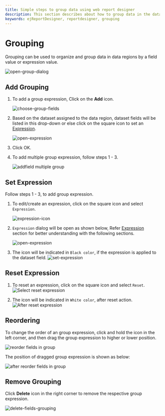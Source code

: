```yaml
---
title: Simple steps to group data using web report designer
description: This section describes about how to group data in the data regions after retrieving from database using Bold Report Designer
keywords: ejReportDesigner, reportdesigner, grouping
---
```


# Grouping

Grouping can be used to organize and group data in data regions by a field value or expression value.

![open-group-dialog](/static/assets/on-premise/images/report-designer/compose-report/group-data/group-dialog.png)

## Add Grouping

1. To add a group expression, Click on the **Add** icon.

   ![choose-group-fields](/static/assets/on-premise/images/report-designer/compose-report/group-data/group-to-choose-fields.png)

2. Based on the dataset assigned to the data region, dataset fields will be listed in this drop-down or else click on the square icon to set an [Expression](/report-designer/compose-report/group-data/#set-expression).

    ![open-expression](/static/assets/on-premise/images/report-designer/compose-report/sort-data/expression-field.png)
3. Click OK.
4. To add multiple group expression, follow steps 1 - 3.

    ![addfield multiple group](/static/assets/on-premise/images/report-designer/compose-report/group-data/multiple-sort.png)

## Set Expression

Follow steps 1 - 3, to add group expression.

1. To edit/create an expression, click on the square icon and select `Expression`.

    ![expression-icon](/static/assets/on-premise/images/report-designer/compose-report/group-data/group-expression-icon.png)

2. `Expression` dialog will be open as shown below, Refer [Expression](/report-designer/compose-report/expressions/) section for better understanding with the following sections.

   ![open-expression](/static/assets/on-premise/images/report-designer/compose-report/group-data/expression-dialog.png)

3. The icon will be indicated in `Black color`, if the expression is applied to the dataset field.
   ![set-expression](/static/assets/on-premise/images/report-designer/compose-report/group-data/expression-set-black.png)

## Reset Expression

1. To reset an expression, click on the square icon and select `Reset`.
![Select reset expression](/static/assets/on-premise/images/report-designer/compose-report/group-data/group-reset.png)

2. The icon will be indicated in `White color`, after reset action.
![After reset expression](/static/assets/on-premise/images/report-designer/compose-report/group-data/after-reset-expression.png)

## Reordering

To change the order of an group expression, click and hold the icon in the left corner, and then drag the group expression to higher or lower position.

![reorder fields in group](/static/assets/on-premise/images/report-designer/compose-report/group-data/reorder-before.png)

The position of dragged group expression is shown as below:

![after reorder fields in group](/static/assets/on-premise/images/report-designer/compose-report/group-data/after-reorder.png)

## Remove Grouping

Click **Delete** icon in the right corner to remove the respective group expression.

![delete-fields-grouping](/static/assets/on-premise/images/report-designer/compose-report/group-data/expression-set-black.png)